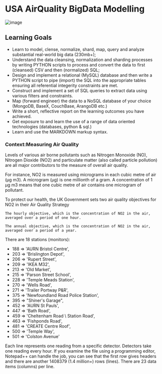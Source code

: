 # USA AirQuality BigData Modelling

![image](https://user-images.githubusercontent.com/40719064/146573808-26ab36dd-6da9-4231-99a6-7c2031ac0574.png)

## Learning Goals

- Learn to model, clense, normalize, shard, map, query and analyze substantial real-world big data (230mb+);
- Understand the data cleansing, normalization and sharding processes by writing PYTHON scripts to process and convert the data to first (cleansed) CSV and then (normalized) SQL;
- Design and implement a relational (MySQL) database and then write a PYTHON script to pipe (import) the SQL into the appropriate tables ensuring all referential integerity constraints are met.
- Construct and implement a set of SQL queries to extract data using various filters and constraints.
- Map (forward engineer) the data to a NoSQL database of your choice (MongoDB, BaseX, CouchBase, ArangoDB etc.)
- Write a short, reflective report on the learning outcomes you have achieved.
- Get exposure to and learn the use of a range of data oriented technologies (databases, python & sql.)
- Learn and use the MARKDOWN markup syntax.

### Context:Measuring Air Quality

Levels of various air borne pollutants such as Nitrogen Monoxide (NO), Nitrogen Dioxide (NO2) and particulate matter (also called particle pollution) are all major contributors to the measure of overall air quality.

For instance, NO2 is measured using micrograms in each cubic metre of air (µg m3). A microgram (µg) is one millionth of a gram. A concentration of 1 µg m3 means that one cubic metre of air contains one microgram of pollutant.

To protect our health, the UK Government sets two air quality objectives for NO2 in their Air Quality Strategy

    The hourly objective, which is the concentration of NO2 in the air, averaged over a period of one hour.

    The annual objective, which is the concentration of NO2 in the air, averaged over a period of a year.

There are 18 stations (monitors):

- 188 => 'AURN Bristol Centre',
- 203 => 'Brislington Depot',
- 206 => 'Rupert Street',
- 209 => 'IKEA M32',
- 213 => 'Old Market',
- 215 => 'Parson Street School',
- 228 => 'Temple Meads Station',
- 270 => 'Wells Road',
- 271 => 'Trailer Portway P&R',
- 375 => 'Newfoundland Road Police Station',
- 395 => "Shiner's Garage",
- 452 => 'AURN St Pauls',
- 447 => 'Bath Road',
- 459 => 'Cheltenham Road \ Station Road',
- 463 => 'Fishponds Road',
- 481 => 'CREATE Centre Roof',
- 500 => 'Temple Way',
- 501 => 'Colston Avenue'

Each line represents one reading from a specific detector. Detectors take one reading every hour. If you examine the file using a programming editor, Notepad++ can handle the job, you can see that the first row gives headers and there are another 1408379 (1.4 million+) rows (lines). There are 23 data items (columns) per line.
